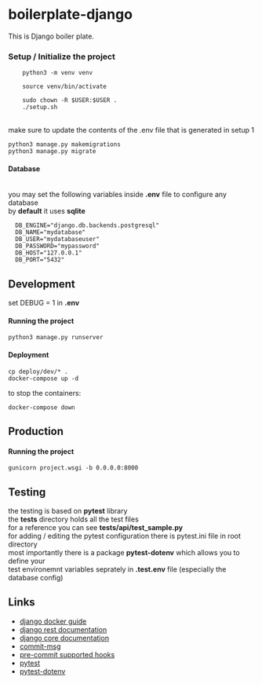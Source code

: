 # boilerplate-django
This is Django boiler plate.


### Setup / Initialize the project
```
    python3 -m venv venv
```
```
    source venv/bin/activate
```
```
    sudo chown -R $USER:$USER .
    ./setup.sh
```
<br/> make sure to update the contents of the .env file that is generated in setup 1
<br/>
```
python3 manage.py makemigrations
python3 manage.py migrate
```


#### Database
<br /> you may set the following variables inside **.env** file to configure any database
<br /> by **default** it uses **sqlite**
```
  DB_ENGINE="django.db.backends.postgresql"
  DB_NAME="mydatabase"
  DB_USER="mydatabaseuser"
  DB_PASSWORD="mypassword"
  DB_HOST="127.0.0.1"
  DB_PORT="5432"
```


## Development
set DEBUG = 1 in **.env**
#### Running the project
```
python3 manage.py runserver
```
#### Deployment
```
cp deploy/dev/* .
docker-compose up -d
```
to stop the containers:
```
docker-compose down
```


## Production
#### Running the project
```
gunicorn project.wsgi -b 0.0.0.0:8000
```


## Testing

the testing is based on **pytest** library
<br />  the **tests** directory holds all the test files
<br />  for a reference you can see **tests/api/test_sample.py**
<br />  for adding / editing the pytest configuration there is pytest.ini file in root directory
<br />  most importantly there is a package **pytest-dotenv** which allows you to define your
<br />  test environemnt variables seprately in **.test.env** file (especially the database config)


## Links
<ul>
<li><a href="https://docs.docker.com/samples/django/">django docker guide</a></li>
<li><a href="https://www.django-rest-framework.org/">django rest documentation</a></li>
<li><a href="https://www.djangoproject.com/">django core documentation</a></li>
<li><a href="https://github.com/dimaka-wix/commit-msg-hook">commit-msg</a></li>
<li><a href="https://pre-commit.com/hooks.html" >pre-commit supported hooks</a></li>
<li><a href="https://pytest-django.readthedocs.io/en/latest/database.html">pytest</a></li>
<li><a href="https://github.com/quiqua/pytest-dotenv">pytest-dotenv</a></li>
</ul>
